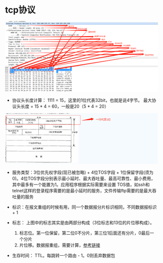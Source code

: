 # tcp协议

![数据包](../img/1541667205(1).jpg)

* 协议头长度计算： 1111 = 15，这里的1位代表32bit，也就是说4字节。 最大协议头长度 = 15 * 4 = 60，一般是20（5 * 4 = 20）

![头部计算](../img/1541667548(1).jpg)

* 服务类型：3位优先权字段(现已被忽略) + 4位TOS字段 + 1位保留字段(须为0)。4位TOS字段分别表示最小延时、最大吞吐量、最高可靠性、最小费用，其中最多有一个能置为1。应用程序根据实际需要来设置 TOS值，如ssh和telnet这样的登录程序需要的是最小延时的服务，文件传输ftp需要的是最大吞吐量的服务

* 标识：在报文重组的时候有用，同一个数据报分片标识相同，不同数据报标识 + 1

* 标志： 上图中的标志其实是由两部分构成（3位标志和13位的片位移构成）。

    1. 标志位。第一位保留，第二位0不分片，第三位1后面还有分片，0最后一个分片
    2. 片位移。数据报重组，需要计算，[参考链接](https://blog.csdn.net/deramer1/article/details/73410019)

* 生存时间： TTL。每跳转一个路由 - 1。0则丢弃数据包